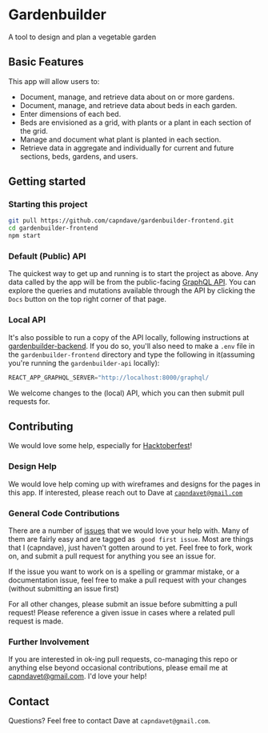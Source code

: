 # Gardenbuilder

A tool to design and plan a vegetable garden

## Basic Features

This app will allow users to:

- Document, manage, and retrieve data about on or more gardens.
- Document, manage, and retrieve data about beds in each garden.
- Enter dimensions of each bed.
- Beds are envisioned as a grid, with plants or a plant in each section of the grid.
- Manage and document what plant is planted in each section.
- Retrieve data in aggregate and individually for current and future sections, beds, gardens, and users.

## Getting started

### Starting this project

```bash
git pull https://github.com/capndave/gardenbuilder-frontend.git
cd gardenbuilder-frontend
npm start
```

### Default (Public) API

The quickest way to get up and running is to start the project as above. Any data called by the app will be from the public-facing [GraphQL API](https://gardenbuilder-backend.uc.r.appspot.com/graphql/). You can explore the queries and mutations available through the API by clicking the `Docs` button on the top right corner of that page.

### Local API

It's also possible to run a copy of the API locally, following instructions at [gardenbuilder-backend](https://github.com/capndave/gardenbuilder-backend). If you do so, you'll also need to make a `.env` file in the `gardenbuilder-frontend` directory and type the following in it(assuming you're running the `gardenbuilder-api` locally):

```javascript
REACT_APP_GRAPHQL_SERVER="http://localhost:8000/graphql/
```

We welcome changes to the (local) API, which you can then submit pull requests for.

## Contributing

We would love some help, especially for [Hacktoberfest](https://hacktoberfest.digitalocean.com/)!

### Design Help

We would love help coming up with wireframes and designs for the pages in this app. If interested, please reach out to Dave at [`capndavet@gmail.com`](mailto:capndavet@gmail.com)

### General Code Contributions

There are a number of [issues](https://github.com/capndave/gardenbuilder-frontend/issues) that we would love your help with. Many of them are fairly easy and are tagged as ` good first issue`. Most are things that I (capndave), just haven't gotten around to yet. Feel free to fork, work on, and submit a pull request for anything you see an issue for.

If the issue you want to work on is a spelling or grammar mistake, or a documentation issue, feel free to make a pull request with your changes (without submitting an issue first)

For all other changes, please submit an issue before submitting a pull request! Please reference a given issue in cases where a related pull request is made.

### Further Involvement

If you are interested in ok-ing pull requests, co-managing this repo or anything else beyond occasional contributions, please email me at capndavet@gmail.com. I'd love your help!

## Contact

Questions? Feel free to contact Dave at `capndavet@gmail.com`.
